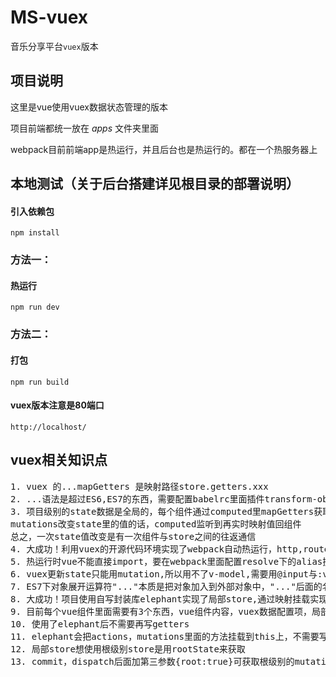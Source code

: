 # MS-vuex
音乐分享平台`vuex`版本

## 项目说明
这里是vue使用vuex数据状态管理的版本

项目前端都统一放在 _apps_ 文件夹里面

webpack目前前端app是热运行，并且后台也是热运行的。都在一个热服务器上

## 本地测试（关于后台搭建详见根目录的部署说明）
#### 引入依赖包

    npm install

### 方法一：

#### 热运行

	npm run dev

### 方法二：

#### 打包

	npm run build

#### vuex版本注意是80端口

    http://localhost/
    
## vuex相关知识点
<pre>
1. vuex 的...mapGetters 是映射路径store.getters.xxx
2. ...语法是超过ES6,ES7的东西，需要配置babelrc里面插件transform-object-rest-spread或者stage-3
3. 项目级别的state数据是全局的，每个组件通过computed里mapGetters获取,初始化并实时监听变化，
mutations改变state里的值的话，computed监听到再实时映射值回组件
总之，一次state值改变是有一次组件与store之间的往返通信
4. 大成功！利用vuex的开源代码环境实现了webpack自动热运行，http,router与热运行无冲突
5. 热运行时vue不能直接import，要在webpack里面配置resolve下的alias换到dist下的文件
6. vuex更新state只能用mutation,所以用不了v-model,需要用@input与:value来代替
7. ES7下对象展开运算符"..."本质是把对象加入到外部对象中，"..."后面的名字可以随便取
8. 大成功！项目使用自写封装库elephant实现了局部store,通过映射挂载实现
9. 目前每个vue组件里面需要有3个东西，vue组件内容，vuex数据配置项，局部数据配置项。这3个东西用elephant组合到一起
10. 使用了elephant后不需要再写getters
11. elephant会把actions，mutations里面的方法挂载到this上，不需要写commit和dispatch
12. 局部store想使用根级别store是用rootState来获取
13. commit，dispatch后面加第三参数{root:true}可获取根级别的mutation或者action
</pre>
